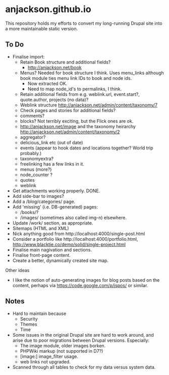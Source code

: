 anjackson.github.io
===================

This repository holds my efforts to convert my long-running Drupal site into a more maintainable static version.

To Do
-----

* Finalise import:
    * Retain Book structure and additional fields?
        * http://anjackson.net/book
    * Menus? Needed for book structure I think. Uses menu_links although book module ties menu link IDs to book and node ids.
        * Now extracted OK.
        * Need to map node_id's to permalinks, I think.
    * Retain additional fields from e.g. weblink.url, event.start?, quote.author, projects (no data)?
    * Weblink structure http://anjackson.net/admin/content/taxonomy/7
    * Check pages and stories for additional fields?
    * comments?
    * blocks? Not terribly exciting, but the Flick ones are ok.
    * http://anjackson.net/image and the taxonomy heirarchy http://anjackson.net/admin/content/taxonomy/2
    * aggregator?
    * delicious_link etc (out of date)
    * events (appear to hook dates and locations together? World trip probably.)
    * taxonomyextra?
    * freelinking has a few links in it. 
    * menus (more?)
    * node_counter ?
    * quotes
    * weblink
* Get attachments working properly. DONE.
* Add side-bar to images?
* Add a /blog/categories/ page.
* Add 'missing' (i.e. DB-generated) pages:
    * /books/?
    * /images/ (sometimes also called img-n) elsewhere.
* Update /work/ section, as appropriate.
* Sitemaps (HTML and XML)
* Nick anything good from http://localhost:4000/single-post.html
* Consider a portfolio like http://localhost:4000/portfolio.html, http://www.blacktie.co/demo/solid/single-project.html
* Finalise main nagivation and sections.
* Finalise front-page content.
* Create a better, dynamically created site map.

Other ideas

* I like the notion of auto-generating images for blog posts based on the content, perhaps via https://code.google.com/p/jspos/ or similar.

Notes
-----

* Hard to maintain because
    * Security
    * Themes
    * Time
* Some issues in the original Drupal site are hard to work around, and arise due to poor migrations between Drupal versions. Especially:
    * The image module, older images borken.
    * PHPWiki markup (not supported in D7?)
    * [image:] image_filter usage.
    * web links not upgraded.
* Scanned through all tables to check for my data versus system data.
